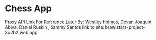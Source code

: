 # Chess App

[Proxy API Link For Reference Later](https://docs.royaleapi.com/proxy.html)
By: Westley Holmes, Devan Joaquin Abiva, Daniel Ruskin , Sammy Santos
link to site: brawlstars-project-3d2b2.web.app